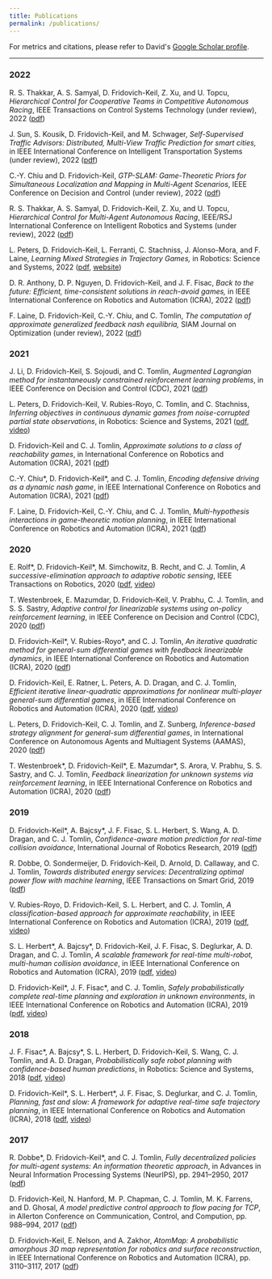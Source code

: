 ```yaml
---
title: Publications
permalink: /publications/
---
```


For metrics and citations, please refer to David's [Google Scholar profile](https://scholar.google.com/citations?user=gqyTnpQAAAAJl).

<hr>

### 2022

R. S. Thakkar, A. S. Samyal, D. Fridovich-Keil, Z. Xu, and U. Topcu, _Hierarchical Control for Cooperative Teams in Competitive Autonomous Racing_, IEEE Transactions on Control Systems Technology (under review), 2022 ([pdf](https://arxiv.org/abs/2204.13070))

J. Sun, S. Kousik, D. Fridovich-Keil, and M. Schwager, _Self-Supervised Traffic Advisors: Distributed, Multi-View Traffic Prediction for smart cities,_ in IEEE International Conference on Intelligent Transportation Systems (under review), 2022 ([pdf](https://arxiv.org/abs/2204.06171))

C.-Y. Chiu and D. Fridovich-Keil, _GTP-SLAM: Game-Theoretic Priors for Simultaneous Localization and Mapping in Multi-Agent Scenarios_, IEEE Conference on Decision and Control (under review), 2022 ([pdf](https://arxiv.org/abs/2203.16690))

R. S. Thakkar, A. S. Samyal, D. Fridovich-Keil, Z. Xu, and U. Topcu, _Hierarchical Control for Multi-Agent Autonomous Racing_, IEEE/RSJ International Conference on Intelligent Robotics and Systems (under review), 2022 ([pdf](https://arxiv.org/pdf/2202.12861))

L. Peters, D. Fridovich-Keil, L. Ferranti, C. Stachniss, J. Alonso-Mora, and F. Laine, _Learning Mixed Strategies in Trajectory Games,_ in Robotics: Science and Systems, 2022 ([pdf](https://arxiv.org/abs/2205.00291), [website](https://lasse-peters.net/pub/lifted-games/))

D. R. Anthony, D. P. Nguyen, D. Fridovich-Keil, and J. F. Fisac, _Back to the future: Efficient, time-consistent solutions in reach-avoid games,_ in IEEE International Conference on Robotics and Automation (ICRA), 2022 ([pdf](http://arxiv.org/abs/2109.07673))

F. Laine, D. Fridovich-Keil, C.-Y. Chiu, and C. Tomlin, _The computation of approximate generalized feedback nash equilibria,_ SIAM Journal on Optimization (under review), 2022 ([pdf](https://arxiv.org/pdf/2101.02900))

### 2021

J. Li, D. Fridovich-Keil, S. Sojoudi, and C. Tomlin, _Augmented Lagrangian method for instantaneously constrained reinforcement learning problems_, in IEEE Conference on Decision and Control (CDC), 2021 ([pdf](https://ieeexplore.ieee.org/iel7/9682670/9682776/09683088.pdf))

L. Peters, D. Fridovich-Keil, V. Rubies-Royo, C. Tomlin, and C. Stachniss, _Inferring objectives in continuous dynamic games from noise-corrupted partial state observations_, in Robotics: Science and Systems, 2021 ([pdf](https://arxiv.org/pdf/2106.03611.pdf), [video](https://youtu.be/BogCsYQX9Pc))

D. Fridovich-Keil and C. J. Tomlin, _Approximate solutions to a class of reachability games_, in International Conference on Robotics and Automation (ICRA), 2021 ([pdf](https://arxiv.org/pdf/2011.00601.pdf))

C.-Y. Chiu\*, D. Fridovich-Keil\*, and C. J. Tomlin, _Encoding defensive driving as a dynamic nash game_, in IEEE International Conference on Robotics and Automation (ICRA), 2021 ([pdf](https://arxiv.org/pdf/2011.04815.pdf))

F. Laine, D. Fridovich-Keil, C.-Y. Chiu, and C. J. Tomlin, _Multi-hypothesis interactions in game-theoretic motion planning_, in IEEE International Conference on Robotics and Automation (ICRA), 2021 ([pdf](https://arxiv.org/pdf/2011.06047.pdf))

### 2020

E. Rolf\*, D. Fridovich-Keil\*, M. Simchowitz, B. Recht, and C. J. Tomlin, _A successive-elimination approach to adaptive robotic sensing_, IEEE Transactions on Robotics, 2020 ([pdf](https://arxiv.org/pdf/1809.10611.pdf), [video](https://youtu.be/mJ9bko8ZUWw))

T. Westenbroek, E. Mazumdar, D. Fridovich-Keil, V. Prabhu, C. J. Tomlin, and S. S. Sastry, _Adaptive control for linearizable systems using on-policy reinforcement learning_, in IEEE Conference on Decision and Control (CDC), 2020 ([pdf](https://ieeexplore.ieee.org/document/9304242/))

D. Fridovich-Keil\*, V. Rubies-Royo\*, and C. J. Tomlin, _An iterative quadratic method for general-sum differential games with feedback linearizable dynamics_, in IEEE International Conference on Robotics and Automation (ICRA), 2020 ([pdf](https://arxiv.org/pdf/1910.00681.pdf))

D. Fridovich-Keil, E. Ratner, L. Peters, A. D. Dragan, and C. J. Tomlin, _Efficient iterative linear-quadratic approximations for nonlinear multi-player general-sum differential games_, in IEEE International Conference on Robotics and Automation (ICRA), 2020 ([pdf](https://arxiv.org/pdf/1909.04694.pdf), [video](https://youtu.be/KPEPk-QrkQ8))

L. Peters, D. Fridovich-Keil, C. J. Tomlin, and Z. Sunberg, _Inference-based strategy alignment for general-sum differential games_, in International Conference on Autonomous Agents and Multiagent Systems (AAMAS), 2020 ([pdf](https://arxiv.org/pdf/2002.04354.pdf))

T. Westenbroek\*, D. Fridovich-Keil\*, E. Mazumdar\*, S. Arora, V. Prabhu, S. S. Sastry, and C. J. Tomlin, _Feedback linearization for unknown systems via reinforcement learning_, in IEEE International Conference on Robotics and Automation (ICRA), 2020 ([pdf](https://ieeexplore.ieee.org/abstract/document/9197158))

### 2019

D. Fridovich-Keil\*, A. Bajcsy\*, J. F. Fisac, S. L. Herbert, S. Wang, A. D. Dragan, and C. J. Tomlin, _Confidence-aware motion prediction for real-time collision avoidance_, International Journal of Robotics Research, 2019 ([pdf](https://journals.sagepub.com/doi/pdf/10.1177/0278364919859436))

R. Dobbe, O. Sondermeijer, D. Fridovich-Keil, D. Arnold, D. Callaway, and C. J. Tomlin, _Towards distributed energy services: Decentralizing optimal power flow with machine learning_, IEEE Transactions on Smart Grid, 2019 ([pdf](https://arxiv.org/pdf/1806.06790.pdf))

V. Rubies-Royo, D. Fridovich-Keil, S. L. Herbert, and C. J. Tomlin, _A classification-based approach for approximate reachability_, in IEEE International Conference on Robotics and Automation (ICRA), 2019 ([pdf](https://arxiv.org/pdf/1803.03237.pdf), [video](https://youtu.be/_thXAaEJYGM))

S. L. Herbert\*, A. Bajcsy\*, D. Fridovich-Keil, J. F. Fisac, S. Deglurkar, A. D. Dragan, and C. J. Tomlin, _A scalable framework for real-time multi-robot, multi-human collision avoidance_, in IEEE International Conference on Robotics and Automation (ICRA), 2019 ([pdf](https://ieeexplore.ieee.org/abstract/document/8794457), [video](https://youtu.be/lJGRHNJ1_Wk))

D. Fridovich-Keil\*, J. F. Fisac\*, and C. J. Tomlin, _Safely probabilistically complete real-time planning and exploration in unknown environments_, in IEEE International Conference on Robotics and Automation (ICRA), 2019 ([pdf](https://arxiv.org/pdf/1811.07834.pdf), [video](https://youtu.be/GKQwFxdJWSA))

### 2018

J. F. Fisac\*, A. Bajcsy\*, S. L. Herbert, D. Fridovich-Keil, S. Wang, C. J. Tomlin, and A. D. Dragan, _Probabilistically safe robot planning with confidence-based human predictions_, in Robotics: Science and Systems, 2018 ([pdf](https://arxiv.org/pdf/1806.00109.pdf), [video](https://youtu.be/2ZRGxWknENg))

D. Fridovich-Keil\*, S. L. Herbert\*, J. F. Fisac, S. Deglurkar, and C. J. Tomlin, _Planning, fast and slow: A framework for adaptive real-time safe trajectory planning_, in IEEE International Conference on Robotics and Automation (ICRA), 2018 ([pdf](https://arxiv.org/pdf/1710.04731.pdf), [video](https://youtu.be/lPdXtR8Ar-E))

### 2017

R. Dobbe\*, D. Fridovich-Keil\*, and C. J. Tomlin, _Fully decentralized policies for multi-agent systems: An information theoretic approach_, in Advances in Neural Information Processing Systems (NeurIPS), pp. 2941–2950, 2017 ([pdf](https://arxiv.org/pdf/1707.06334.pdf))

D. Fridovich-Keil, N. Hanford, M. P. Chapman, C. J. Tomlin, M. K. Farrens, and D. Ghosal, _A model predictive control approach to flow pacing for TCP_, in Allerton Conference on Communication, Control, and Compution, pp. 988–994, 2017 ([pdf](https://ieeexplore.ieee.org/abstract/document/8262845/))

D. Fridovich-Keil, E. Nelson, and A. Zakhor, _AtomMap: A probabilistic amorphous 3D map representation for robotics and surface reconstruction_, in IEEE International Conference on Robotics and Automation (ICRA), pp. 3110–3117, 2017 ([pdf](https://ieeexplore.ieee.org/abstract/document/7989355))

